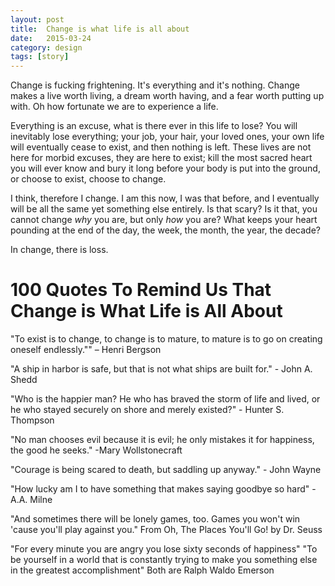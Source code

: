 ```yaml
---
layout: post
title:  Change is what life is all about
date:   2015-03-24
category: design
tags: [story]
---
```


Change is fucking frightening. It's everything and it's nothing. Change makes a live worth living, a dream worth having, and a fear worth putting up with. Oh how fortunate we are to experience a life. 

Everything is an excuse, what is there ever in this life to lose? You will inevitably lose everything; your job, your hair, your loved ones, your own life will eventually cease to exist, and then nothing is left. These lives are not here for morbid excuses, they are here to exist; kill the most sacred heart you will ever know and bury it long before your body is put into the ground, or choose to exist, choose to change. 

I think, therefore I change. I am this now, I was that before, and I eventually will be all the same yet something else entirely. Is that scary? Is it that, you cannot change *why* you are, but only *how* you are? What keeps your heart pounding at the end of the day, the week, the month, the year, the decade? 

In change, there is loss.

# 100 Quotes To Remind Us That Change is What Life is All About

"To exist is to change, to change is to mature, to mature is to go on creating oneself endlessly."" – Henri Bergson

"A ship in harbor is safe, but that is not what ships are built for." - John A. Shedd

"Who is the happier man? He who has braved the storm of life and lived, or he who stayed securely on shore and merely existed?" - Hunter S. Thompson

"No man chooses evil because it is evil; he only mistakes it for happiness, the good he seeks."
-Mary Wollstonecraft

"Courage is being scared to death, but saddling up anyway." - John Wayne

"How lucky am I to have something that makes saying goodbye so hard" - A.A. Milne

"And sometimes there will be lonely games, too. Games you won't win 'cause you'll play against you."
From Oh, The Places You'll Go! by Dr. Seuss

"For every minute you are angry you lose sixty seconds of happiness" "To be yourself in a world that is constantly trying to make you something else in the greatest accomplishment" Both are Ralph Waldo Emerson

